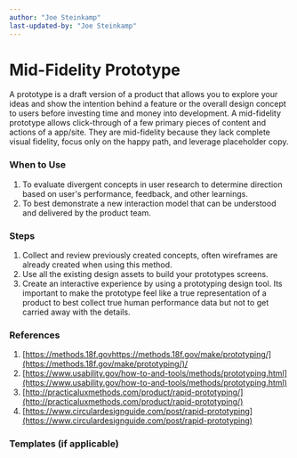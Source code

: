 ```yaml
---
author: "Joe Steinkamp"
last-updated-by: "Joe Steinkamp"
---
```


# Mid-Fidelity Prototype

A prototype is a draft version of a product that allows you to explore your ideas and show the intention behind a feature or the overall design concept to users before investing time and money into development. A mid-fidelity prototype allows click-through of a few primary pieces of content and actions of a app/site. They are mid-fidelity because they lack complete visual fidelity, focus only on the happy path, and leverage placeholder copy.

### When to Use

1. To evaluate divergent concepts in user research to determine direction based on user's performance, feedback, and other learnings.
2. To best demonstrate a new interaction model that can be understood and delivered by the product team.

### Steps

1. Collect and review previously created concepts, often wireframes are already created when using this method.
2. Use all the existing design assets to build your prototypes screens.
3. Create an interactive experience by using a prototyping design tool. Its important to make the prototype feel like a true representation of a product to best collect true human performance data but not to get carried away with the details.

### References

1. [https://methods.18f.govhttps://methods.18f.gov/make/prototyping/](https://methods.18f.gov/make/prototyping/)/
2. [https://www.usability.gov/how-to-and-tools/methods/prototyping.html](https://www.usability.gov/how-to-and-tools/methods/prototyping.html)
3. [http://practicaluxmethods.com/product/rapid-prototyping/](http://practicaluxmethods.com/product/rapid-prototyping/)
4. [https://www.circulardesignguide.com/post/rapid-prototyping](https://www.circulardesignguide.com/post/rapid-prototyping)

### Templates \(if applicable\)



